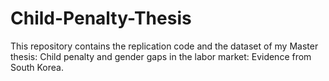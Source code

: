 # Child-Penalty-Thesis
This repository contains the replication code and the dataset of my Master thesis: Child penalty and  gender gaps in the labor market: Evidence from South Korea.
